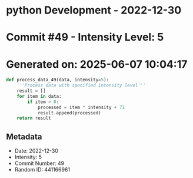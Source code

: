 ﻿# python Development - 2022-12-30
# Commit #49 - Intensity Level: 5
# Generated on: 2025-06-07 10:04:17
```python
def process_data_49(data, intensity=5):
    '''Process data with specified intensity level'''
    result = []
    for item in data:
        if item > 0:
            processed = item * intensity + 71
            result.append(processed)
    return result
```
## Metadata
- Date: 2022-12-30
- Intensity: 5
- Commit Number: 49
- Random ID: 441166961

